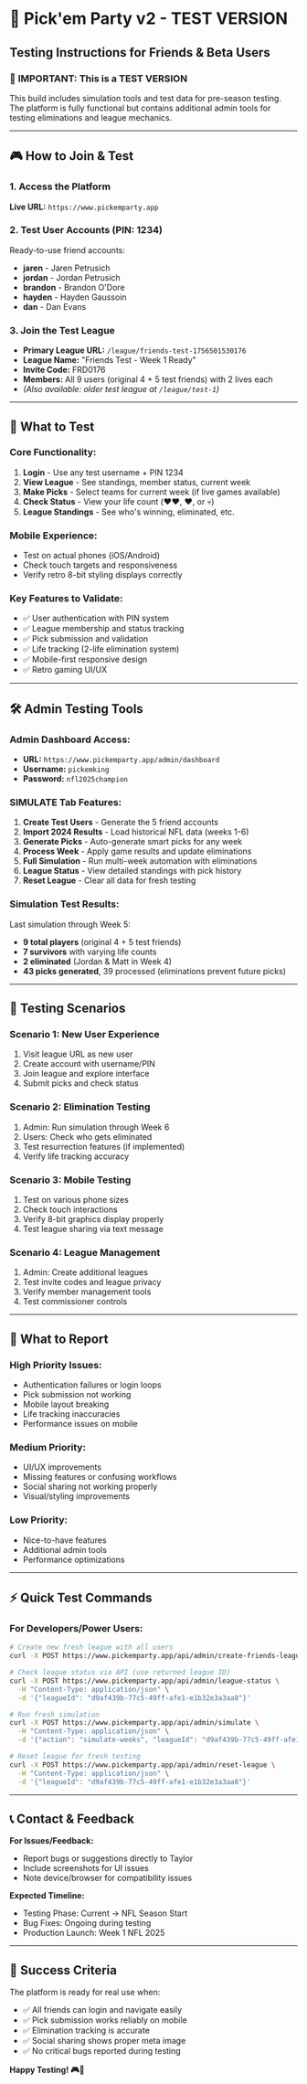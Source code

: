 # 🏈 Pick'em Party v2 - TEST VERSION 
## Testing Instructions for Friends & Beta Users

### 🚨 **IMPORTANT: This is a TEST VERSION**
This build includes simulation tools and test data for pre-season testing. The platform is fully functional but contains additional admin tools for testing eliminations and league mechanics.

---

## 🎮 **How to Join & Test**

### **1. Access the Platform**
**Live URL:** `https://www.pickemparty.app`

### **2. Test User Accounts (PIN: 1234)**
Ready-to-use friend accounts:
- **jaren** - Jaren Petrusich  
- **jordan** - Jordan Petrusich
- **brandon** - Brandon O'Dore
- **hayden** - Hayden Gaussoin
- **dan** - Dan Evans

### **3. Join the Test League**
- **Primary League URL:** `/league/friends-test-1756501530176`
- **League Name:** "Friends Test - Week 1 Ready"
- **Invite Code:** FRD0176
- **Members:** All 9 users (original 4 + 5 test friends) with 2 lives each
- *(Also available: older test league at `/league/test-1`)*

---

## 🧪 **What to Test**

### **Core Functionality:**
1. **Login** - Use any test username + PIN 1234
2. **View League** - See standings, member status, current week
3. **Make Picks** - Select teams for current week (if live games available)
4. **Check Status** - View your life count (❤️❤️, ❤️, or 💀)
5. **League Standings** - See who's winning, eliminated, etc.

### **Mobile Experience:**
- Test on actual phones (iOS/Android)
- Check touch targets and responsiveness
- Verify retro 8-bit styling displays correctly

### **Key Features to Validate:**
- ✅ User authentication with PIN system
- ✅ League membership and status tracking  
- ✅ Pick submission and validation
- ✅ Life tracking (2-life elimination system)
- ✅ Mobile-first responsive design
- ✅ Retro gaming UI/UX

---

## 🛠️ **Admin Testing Tools**

### **Admin Dashboard Access:**
- **URL:** `https://www.pickemparty.app/admin/dashboard`
- **Username:** `pickemking`
- **Password:** `nfl2025champion`

### **SIMULATE Tab Features:**
1. **Create Test Users** - Generate the 5 friend accounts
2. **Import 2024 Results** - Load historical NFL data (weeks 1-6)
3. **Generate Picks** - Auto-generate smart picks for any week
4. **Process Week** - Apply game results and update eliminations
5. **Full Simulation** - Run multi-week automation with eliminations
6. **League Status** - View detailed standings with pick history
7. **Reset League** - Clear all data for fresh testing

### **Simulation Test Results:**
Last simulation through Week 5:
- **9 total players** (original 4 + 5 test friends)
- **7 survivors** with varying life counts
- **2 eliminated** (Jordan & Matt in Week 4)  
- **43 picks generated**, 39 processed (eliminations prevent future picks)

---

## 📱 **Testing Scenarios**

### **Scenario 1: New User Experience**
1. Visit league URL as new user
2. Create account with username/PIN
3. Join league and explore interface
4. Submit picks and check status

### **Scenario 2: Elimination Testing**  
1. Admin: Run simulation through Week 6
2. Users: Check who gets eliminated
3. Test resurrection features (if implemented)
4. Verify life tracking accuracy

### **Scenario 3: Mobile Testing**
1. Test on various phone sizes
2. Check touch interactions
3. Verify 8-bit graphics display properly
4. Test league sharing via text message

### **Scenario 4: League Management**
1. Admin: Create additional leagues  
2. Test invite codes and league privacy
3. Verify member management tools
4. Test commissioner controls

---

## 🐛 **What to Report**

### **High Priority Issues:**
- Authentication failures or login loops
- Pick submission not working
- Mobile layout breaking
- Life tracking inaccuracies
- Performance issues on mobile

### **Medium Priority:**
- UI/UX improvements
- Missing features or confusing workflows  
- Social sharing not working properly
- Visual/styling improvements

### **Low Priority:**
- Nice-to-have features
- Additional admin tools
- Performance optimizations

---

## ⚡ **Quick Test Commands**

### **For Developers/Power Users:**

```bash
# Create new fresh league with all users
curl -X POST https://www.pickemparty.app/api/admin/create-friends-league

# Check league status via API (use returned league ID)
curl -X POST https://www.pickemparty.app/api/admin/league-status \
  -H "Content-Type: application/json" \
  -d '{"leagueId": "d9af439b-77c5-49ff-afe1-e1b32e3a3aa8"}'

# Run fresh simulation  
curl -X POST https://www.pickemparty.app/api/admin/simulate \
  -H "Content-Type: application/json" \
  -d '{"action": "simulate-weeks", "leagueId": "d9af439b-77c5-49ff-afe1-e1b32e3a3aa8", "week": 6}'

# Reset league for fresh testing
curl -X POST https://www.pickemparty.app/api/admin/reset-league \
  -H "Content-Type: application/json" \
  -d '{"leagueId": "d9af439b-77c5-49ff-afe1-e1b32e3a3aa8"}'
```

---

## 📞 **Contact & Feedback**

**For Issues/Feedback:**
- Report bugs or suggestions directly to Taylor
- Include screenshots for UI issues
- Note device/browser for compatibility issues

**Expected Timeline:**
- Testing Phase: Current → NFL Season Start
- Bug Fixes: Ongoing during testing
- Production Launch: Week 1 NFL 2025

---

## 🎯 **Success Criteria**

The platform is ready for real use when:
- ✅ All friends can login and navigate easily  
- ✅ Pick submission works reliably on mobile
- ✅ Elimination tracking is accurate
- ✅ Social sharing shows proper meta image
- ✅ No critical bugs reported during testing

**Happy Testing! 🎮🏈**
